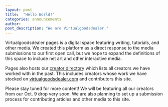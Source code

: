 ```yaml
---
layout: post
title:  "Hello World!"
categories: announcements
author: 
post_description: "We are Virtualgoodsdealer."
---
```


Virtualgoodsdealer pages is a digital space featuring writing, tutorials, and other media. We created this platform as a direct response to the media submissions to our first open call, but we hope to expand the definitions of this space to include net art and other interactive media.

Pages also hosts our [creator directory](/creatordirectory) which lists all creators we have worked with in the past. This includes creators whose work we have stocked on [virtualgoodsdealer.com](https://www.virtualgoodsdealer.com) and contributors this site.

Please stay tuned for more content! We will be featuring all our creators from our Oct. 9 drop very soon. We are also planning to set up a submission process for contributing articles and other media to this site.